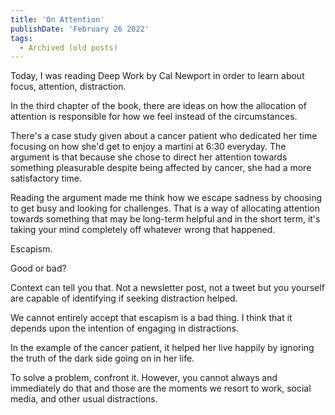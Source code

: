 ```yaml
---
title: 'On Attention'
publishDate: 'February 26 2022'
tags:
  - Archived (old posts)
---
```


Today, I was reading Deep Work by Cal Newport in order to learn about focus, attention, distraction.

In the third chapter of the book, there are ideas on how the allocation of attention is responsible for how we feel instead of the circumstances.

There's a case study given about a cancer patient who dedicated her time focusing on how she'd get to enjoy a martini at 6:30 everyday. The argument is that because she chose to direct her attention towards something pleasurable despite being affected by cancer, she had a more satisfactory time.

Reading the argument made me think how we escape sadness by choosing to get busy and looking for challenges. That is a way of allocating attention towards something that may be long-term helpful and in the short term, it's taking your mind completely off whatever wrong that happened.

Escapism.

Good or bad?

Context can tell you that. Not a newsletter post, not a tweet but you yourself are capable of identifying if seeking distraction helped.

We cannot entirely accept that escapism is a bad thing. I think that it depends upon the intention of engaging in distractions.

In the example of the cancer patient, it helped her live happily by ignoring the truth of the dark side going on in her life.

To solve a problem, confront it. However, you cannot always and immediately do that and those are the moments we resort to work, social media, and other usual distractions.
